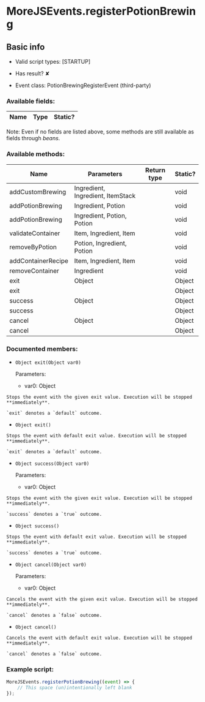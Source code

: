 # MoreJSEvents.registerPotionBrewing

## Basic info

- Valid script types: [STARTUP]

- Has result? ✘

- Event class: PotionBrewingRegisterEvent (third-party)

### Available fields:

| Name | Type | Static? |
| ---- | ---- | ------- |

Note: Even if no fields are listed above, some methods are still available as fields through *beans*.

### Available methods:

| Name | Parameters | Return type | Static? |
| ---- | ---------- | ----------- | ------- |
| addCustomBrewing | Ingredient, Ingredient, ItemStack |  | void | ✘ |
| addPotionBrewing | Ingredient, Potion |  | void | ✘ |
| addPotionBrewing | Ingredient, Potion, Potion |  | void | ✘ |
| validateContainer | Item, Ingredient, Item |  | void | ✘ |
| removeByPotion | Potion, Ingredient, Potion |  | void | ✘ |
| addContainerRecipe | Item, Ingredient, Item |  | void | ✘ |
| removeContainer | Ingredient |  | void | ✘ |
| exit | Object |  | Object | ✘ |
| exit |  |  | Object | ✘ |
| success | Object |  | Object | ✘ |
| success |  |  | Object | ✘ |
| cancel | Object |  | Object | ✘ |
| cancel |  |  | Object | ✘ |


### Documented members:

- `Object exit(Object var0)`

  Parameters:
  - var0: Object

```
Stops the event with the given exit value. Execution will be stopped **immediately**.

`exit` denotes a `default` outcome.
```

- `Object exit()`
```
Stops the event with default exit value. Execution will be stopped **immediately**.

`exit` denotes a `default` outcome.
```

- `Object success(Object var0)`

  Parameters:
  - var0: Object

```
Stops the event with the given exit value. Execution will be stopped **immediately**.

`success` denotes a `true` outcome.
```

- `Object success()`
```
Stops the event with default exit value. Execution will be stopped **immediately**.

`success` denotes a `true` outcome.
```

- `Object cancel(Object var0)`

  Parameters:
  - var0: Object

```
Cancels the event with the given exit value. Execution will be stopped **immediately**.

`cancel` denotes a `false` outcome.
```

- `Object cancel()`
```
Cancels the event with default exit value. Execution will be stopped **immediately**.

`cancel` denotes a `false` outcome.
```



### Example script:

```js
MoreJSEvents.registerPotionBrewing((event) => {
	// This space (un)intentionally left blank
});
```

